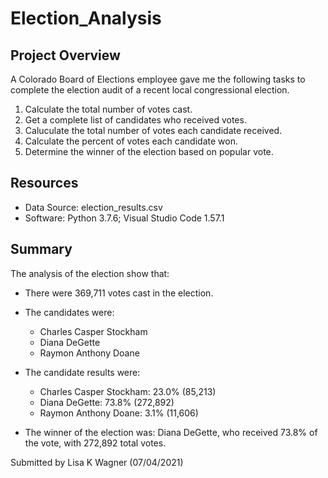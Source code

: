 # Election_Analysis

## Project Overview
A Colorado Board of Elections employee gave me the following tasks to complete the election audit of a recent local congressional election.

1.  Calculate the total number of votes cast.
2.  Get a complete list of candidates who received votes.
3.  Caluculate the total number of votes each candidate received.
4.  Calculate the percent of votes each candidate won.
5.  Determine the winner of the election based on popular vote.

## Resources
 - Data Source: election_results.csv
 - Software:  Python 3.7.6; Visual Studio Code 1.57.1

## Summary
The analysis of the election show that:
- There were 369,711 votes cast in the election.

- The candidates were:
  - Charles Casper Stockham
  - Diana DeGette
  - Raymon Anthony Doane
  
- The candidate results were:
  - Charles Casper Stockham:  23.0%  (85,213)
  - Diana DeGette:  73.8%  (272,892)
  - Raymon Anthony Doane:  3.1%  (11,606)
  
- The winner of the election was:
  Diana DeGette, who received 73.8% of the vote, with 272,892 total votes.
  
Submitted by Lisa K Wagner (07/04/2021)
